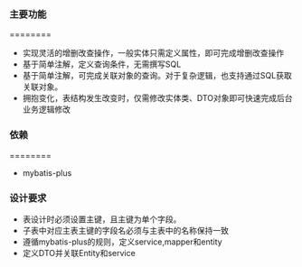 ### 主要功能
========
* 实现灵活的增删改查操作，一般实体只需定义属性，即可完成增删改查操作
* 基于简单注解，定义查询条件，无需撰写SQL
* 基于简单注解，可完成关联对象的查询。对于复杂逻辑，也支持通过SQL获取关联对象。
* 拥抱变化，表结构发生改变时，仅需修改实体类、DTO对象即可快速完成后台业务逻辑修改

### 依赖
========
* mybatis-plus

### 设计要求
* 表设计时必须设置主键，且主键为单个字段。
* 子表中对应主表主键的字段名必须与主表中的名称保持一致
* 遵循mybatis-plus的规则，定义service,mapper和entity
* 定义DTO并关联Entity和service

